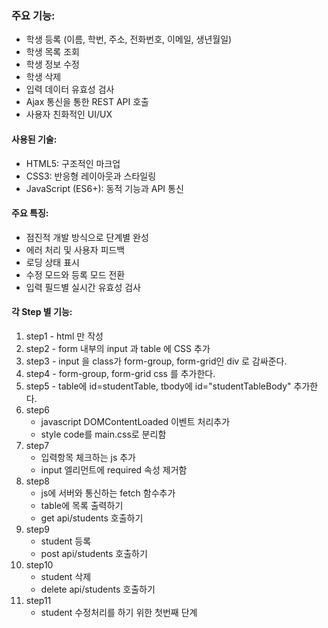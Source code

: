 ### 주요 기능:
* 학생 등록 (이름, 학번, 주소, 전화번호, 이메일, 생년월일)
* 학생 목록 조회
* 학생 정보 수정
* 학생 삭제
* 입력 데이터 유효성 검사
* Ajax 통신을 통한 REST API 호출
* 사용자 친화적인 UI/UX

#### 사용된 기술:
* HTML5: 구조적인 마크업
* CSS3: 반응형 레이아웃과 스타일링
* JavaScript (ES6+): 동적 기능과 API 통신

#### 주요 특징:
* 점진적 개발 방식으로 단계별 완성
* 에러 처리 및 사용자 피드백
* 로딩 상태 표시
* 수정 모드와 등록 모드 전환
* 입력 필드별 실시간 유효성 검사

#### 각 Step 별 기능:
1. step1 - html 만 작성
2. step2 - form 내부의 input 과 table 에 CSS 추가
3. step3 - input 을 class가 form-group, form-grid인 div 로 감싸준다.
4. step4 - form-group, form-grid css 를 추가한다.
5. step5 - table에 id=studentTable, tbody에 id="studentTableBody" 추가한다.
6. step6 
    - javascript DOMContentLoaded 이벤트 처리추가
    - style code를 main.css로 분리함
7. step7 
    - 입력항목 체크하는 js 추가
    - input 엘리먼트에 required 속성 제거함
8. step8
    - js에 서버와 통신하는 fetch 함수추가
    - table에 목록 출력하기
    - get api/students 호출하기
9. step9
    - student 등록
    - post api/students 호출하기    
10. step10
    - student 삭제
    - delete api/students 호출하기    
11. step11
    - student 수정처리를 하기 위한 첫번째 단계


